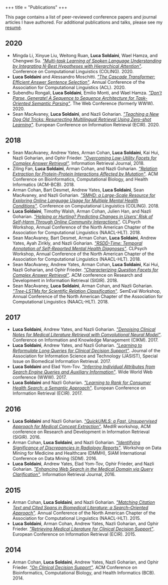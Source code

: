 +++
title = "Publications"
+++

This page contains a list of peer-reviewed conference papers and journal articles I have authored.
For additional publications and talks, please see my [resumé](/resume.pdf).

## 2020

- Mingda Li, Xinyue Liu, Weitong Ruan, **Luca Soldaini**, Wael Hamza, and Chengwei Su. [*"Multi-task Learning of Spoken Language Understanding by Integrating N-Best Hypotheses with Hierarchical Attention"*](/publications). Conference on Computational Linguistics (COLING). 2020.
- **Luca Soldaini** and Alessandro Moschitti. [*"The Cascade Transformer: Efficient Answer Sentence Selection"*](https://doi.org/10.18653/v1/2020.acl-main.504). Annual Conference of the Association for Computational Linguistics (ACL). 2020.
- Subendhu Rongali, **Luca Soldaini**, Emilio Monti, and Wael Hamza. [*"Don't Parse, Generate! A Sequence to Sequence Architecture for Task-Oriented Semantic Parsing"*](https://doi.org/10.1145/3366423.3380064). The Web Conference (formerly WWW). 2020.
- Sean MacAvaney, **Luca Soldaini**, and Nazli Goharian. [*"Teaching a New Dog Old Tricks: Resurrecting Multilingual Retrieval Using Zero-shot Learning"*](https://doi.org/10.1007/978-3-030-45442-5_31). European Conference on Information Retrieval (ECIR). 2020.

## 2018

- Sean MacAvaney, Andrew Yates, Arman Cohan, **Luca Soldaini**, Kai Hui, Nazli Goharian, and Ophir Frieder. [*"Overcoming Low-Utility Facets for Complex Answer Retrieval"*](https://doi.org/10.1007/s10791-018-9343-0). Information Retrieval Journal, 2018.
- Ziling Fan, **Luca Soldaini**, Arman Cohan, and Nazli Goharian. [*"Relation Extraction for Protein-Protein Interactions Affected by Mutation"*](https://doi.org/10.1145/3233547.3233617). ACM Conference on Bioinformatics, Computational Biology, and Health Informatics (ACM-BCB). 2018.
- Arman Cohan, Bart Desmet, Andrew Yates, **Luca Soldaini**, Sean MacAvaney, and Nazli Goharian. [*"SMHD: a Large-Scale Resource for Exploring Online Language Usage for Multiple Mental Health Conditions"*](https://www.aclweb.org/anthology/C18-1126/). Conference on Computational Linguistics (COLING). 2018.
- **Luca Soldaini**, Timothy Walsh, Arman Cohan, Julien Han, and Nazli Goharian. [*"Helping or Hurting? Predicting Changes in Users' Risk of Self-Harm Through Online Community Interactions"*](http://doi.org/10.18653/v1/W18-0621). CLPsych Workshop, Annual Conference of the North American Chapter of the Association for Computational Linguistics (NAACL-HLT). 2018.
-  Sean MacAvaney, Bart Desmet, Arman Cohan, **Luca Soldaini**, Andrew Yates, Ayah Zirikly, and Nazli Goharian. [*"RSDD-Time: Temporal Annotation of Self-Reported Mental Health Diagnoses"*](https://www.aclweb.org/anthology/W18-0618/). CLPsych Workshop, Annual Conference of the North American Chapter of the Association for Computational Linguistics (NAACL-HLT). 2018.
- Sean MacAvaney, Andrew Yates, Arman Cohan, **Luca Soldaini**, Kai Hui, Nazli Goharian, and Ophir Frieder. [*"Characterizing Question Facets for Complex Answer Retrieval"*](https://doi.org/10.1145/3209978.3210135). ACM conference on Research and Development in Information Retrieval (SIGIR). 2018.
- Sean MacAvaney, **Luca Soldaini**, Arman Cohan, and Nazli Goharian. [*"Tree-LSTMs for Scientific Relation Classification"*](http://dx.doi.org/10.18653/v1/S18-1133). SemEval Workshop, Annual Conference of the North American Chapter of the Association for Computational Linguistics (NAACL-HLT). 2018.

## 2017

- **Luca Soldaini**, Andrew Yates, and Nazli Goharian. [*"Denoising Clinical Notes for Medical Literature Retrieval with Convolutional Neural Model"*](https://doi.org/10.1145/3132847.3133149). Conference on Information and Knowledge Management (CIKM). 2017.
- **Luca Soldaini**, Andrew Yates, and Nazli Goharian. [*"Learning to Reformulate Long Queries for Clinical Decision Support"*](https://doi.org/10.1002/asi.23924). Journal of the Association for Information Science and Technology (JASIST), Special Issue on Biomedical Information Retrieval. 2017.
- **Luca Soldaini** and Elad Yom-Tov. [*"Inferring Individual Attributes from Search Engine Queries and Auxiliary Information"*](https://doi.org/10.1145/3038912.3052629). Wide World Web conference (WWW). 2017.
- **Luca Soldaini** and Nazli Goharian. [*"Learning to Rank for Consumer Health Search: a Semantic Approach"*](https://10.1007/978-3-319-56608-5_60). European Conference on Information Retrieval (ECIR). 2017.

## 2016

- **Luca Soldaini** and Nazli Goharian. [*"QuickUMLS: a Fast, Unsupervised Approach for Medical Concept Extraction"*](https://github.com/Georgetown-IR-Lab/QuickUMLS). MedIR workshop, ACM conference on Research and Development in Information Retrieval (SIGIR). 2016.
- Arman Cohan, **Luca Soldaini**, and Nazli Goharian. [*"Identifying Significance of Discrepancies in Radiology Reports"*](https://www.semanticscholar.org/paper/Identifying-Significance-of-Discrepancies-in-Cohan-Soldaini/727981ba776eb78248b05f7a164c5e0a6f505d9c). Workshop on Data Mining for Medicine and Healthcare (DMMH), SIAM International Conference on Data Mining (SDM). 2016.
- **Luca Soldaini**, Andrew Yates, Elad Yom-Tov, Ophir Frieder, and Nazli Goharian. [*"Enhancing Web Search in the Medical Domain via Query Clarification"*](https://doi.org/10.1007/s10791-015-9258-y). Information Retrieval Journal,  2016.

## 2015

- Arman Cohan, **Luca Soldaini**, and Nazli Goharian. [*"Matching Citation Text and Cited Spans in Biomedical Literature: a Search–Oriented Approach"*](http://dx.doi.org/10.3115/v1/N15-1110). Annual Conference of the North American Chapter of the Association for Computational Linguistics (NAACL-HLT). 2015.
- **Luca Soldaini**, Arman Cohan, Andrew Yates, Nazli Goharian, and Ophir Frieder. [*"Retrieving Medical Literature for Clinical Decision Support"*](https://doi.org/10.1007/978-3-319-16354-3_59). European Conference on Information Retrieval (ECIR). 2015.

## 2014
- Arman Cohan, **Luca Soldaini**, Andrew Yates, Nazli Goharian, and Ophir Frieder. [*"On Clinical Decision Support"*](https://doi.org/10.1145/2649387.2660820). ACM Conference on Bioinformatics, Computational Biology, and Health Informatics (BCB). 2014.
